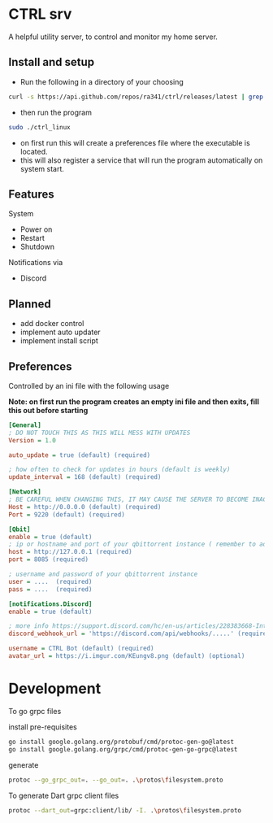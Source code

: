 # CTRL srv

A helpful utility server, to control and monitor my home server. 

## Install and setup

* Run the following in a directory of your choosing

```bash
curl -s https://api.github.com/repos/ra341/ctrl/releases/latest | grep "browser_download_url.*ctrl_linux" | cut -d '"' -f 4 | wget -qi - -O ./ctrl_linux && chmod +x ./ctrl_linux
```

* then run the program

```bash
sudo ./ctrl_linux
```

* on first run this will create a preferences file where the executable is located.
* this will also register a service that will run the program automatically on system start.

## Features

System
* Power on
* Restart
* Shutdown

Notifications via
* Discord

## Planned

* add docker control
* implement auto updater
* implement install script

## Preferences

Controlled by an ini file with the following usage

**Note: on first run the program creates an empty ini file and then exits, fill this out before starting**

```ini
[General]
; DO NOT TOUCH THIS AS THIS WILL MESS WITH UPDATES
Version = 1.0 

auto_update = true (default) (required)

; how often to check for updates in hours (default is weekly)
update_interval = 168 (default) (required)

[Network]
; BE CAREFUL WHEN CHANGING THIS, IT MAY CAUSE THE SERVER TO BECOME INACCESSIBLE
Host = http://0.0.0.0 (default) (required)  
Port = 9220 (default) (required)  

[Qbit]
enable = true (default)
; ip or hostname and port of your qbittorrent instance ( remember to add https or http accordingly)
host = http://127.0.0.1 (required)  
port = 8085 (required)

; username and password of your qbittorrent instance
user = ....  (required)
pass = ....  (required)

[notifications.Discord]
enable = true (default)

; more info https://support.discord.com/hc/en-us/articles/228383668-Intro-to-Webhooks
discord_webhook_url = 'https://discord.com/api/webhooks/.....' (required)

username = CTRL Bot (default) (required)
avatar_url = https://i.imgur.com/KEungv8.png (default) (optional) 
```

# Development

To go grpc files

install pre-requisites

```bash
go install google.golang.org/protobuf/cmd/protoc-gen-go@latest
go install google.golang.org/grpc/cmd/protoc-gen-go-grpc@latest
```

generate

```bash
protoc --go_grpc_out=. --go_out=. .\protos\filesystem.proto
```

To generate Dart grpc client files

```bash
protoc --dart_out=grpc:client/lib/ -I. .\protos\filesystem.proto
```